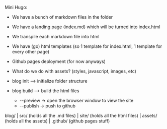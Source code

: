 
Mini Hugo:
- We have a bunch of markdown files in the folder
- We have a landing page (index.md) which will be turned into index.html
- We transpile each markdown file into html
- We have (go) html templates (so 1 template for index.html, 1 template for every other page)
- Github pages deployment (for now anyways)
- What do we do with assets? (styles, javascript, images, etc)

- blog init     --> initialize folder structure
- blog build    --> build the html files
    - --preview -> open the browser window to view the site
    - --publish -> push to github

blog/
|  src/    (holds all the .md files)
|  site/   (holds all the html files)
|  assets/ (holds all the assets)
| .github/ (github pages stuff)